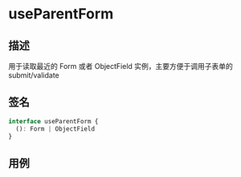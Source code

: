 # useParentForm

## 描述

用于读取最近的 Form 或者 ObjectField 实例，主要方便于调用子表单的 submit/validate

## 签名

```ts
interface useParentForm {
  (): Form | ObjectField
}
```

## 用例

<dumi-previewer demoPath="api/hooks/use-parent-form" />
